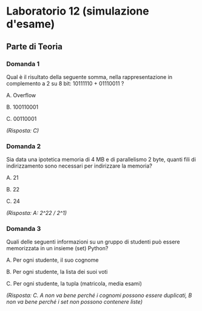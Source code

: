 # Laboratorio 12 (simulazione d'esame)

## Parte di Teoria

### Domanda 1

Qual è il risultato della seguente somma, nella rappresentazione in complemento a 2 su 8 bit: 10111110 + 01110011 ?

A. Overflow

B. 100110001

C. 00110001

_(Risposta: C)_

### Domanda 2

Sia data una ipotetica memoria di 4 MB e di parallelismo 2 byte, quanti fili di indirizzamento sono necessari per
indirizzare la memoria?

A. 21

B. 22

C. 24

_(Risposta: A: 2^22 / 2^1)_

### Domanda 3

Quali delle seguenti informazioni su un gruppo di studenti può essere memorizzata in un insieme (set) Python?

A. Per ogni studente, il suo cognome

B. Per ogni studente, la lista dei suoi voti

C. Per ogni studente, la tupla (matricola, media esami)

_(Risposta: C. A non va bene perché i cognomi possono essere duplicati, B non va bene perché i set non possono contenere
liste)_
